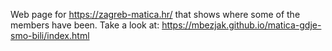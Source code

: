 Web page for https://zagreb-matica.hr/ that shows where some of the members have
been. Take a look at: https://mbezjak.github.io/matica-gdje-smo-bili/index.html
